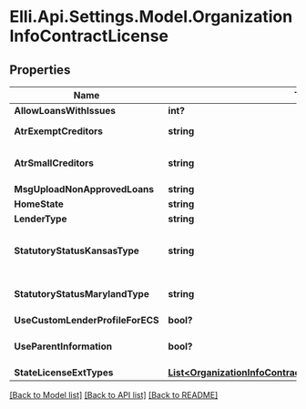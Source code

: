 # Elli.Api.Settings.Model.OrganizationInfoContractLicense
## Properties

Name | Type | Description | Notes
------------ | ------------- | ------------- | -------------
**AllowLoansWithIssues** | **int?** |  | [optional] 
**AtrExemptCreditors** | **string** | Indicates the exempted creditors | [optional] 
**AtrSmallCreditors** | **string** | Indicates if &#39;small creditor&#39; or &#39;Rural small creditor&#39; is set. | [optional] 
**MsgUploadNonApprovedLoans** | **string** |  | [optional] 
**HomeState** | **string** | Home state code | [optional] 
**LenderType** | **string** | Lender type | [optional] 
**StatutoryStatusKansasType** | **string** | it can be set to &#39;NoStatutoryElection&#39; or &#39;UCCCElectionForAllLoans&#39; optionally. | [optional] 
**StatutoryStatusMarylandType** | **string** | It can be set to &#39;NoStatutoryElection&#39; or &#39;CreditGrantorLawElection&#39; | [optional] 
**UseCustomLenderProfileForECS** | **bool?** |  | [optional] 
**UseParentInformation** | **bool?** | Indicates if parent organization information can be used for licenses. | [optional] 
**StateLicenseExtTypes** | [**List&lt;OrganizationInfoContractLicenseStateLicenseExtTypes&gt;**](OrganizationInfoContractLicenseStateLicenseExtTypes.md) |  | [optional] 

[[Back to Model list]](../README.md#documentation-for-models) [[Back to API list]](../README.md#documentation-for-api-endpoints) [[Back to README]](../README.md)


